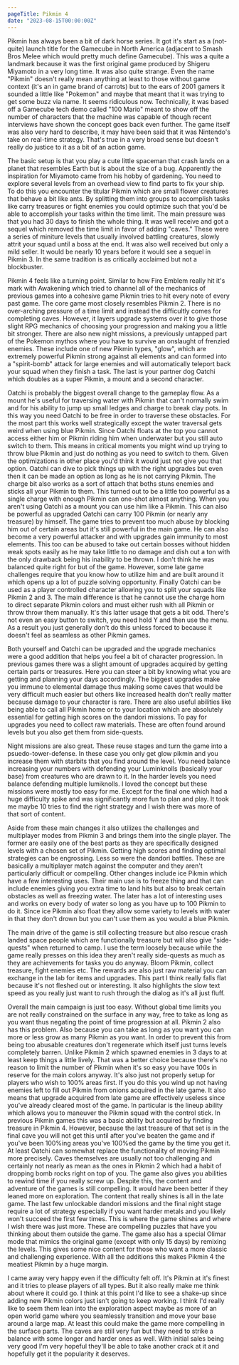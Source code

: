 ```yaml
---
pageTitle: Pikmin 4
date: "2023-08-15T00:00:00Z"
---
```


Pikmin has always been a bit of dark horse series.  It got it's start as a (not-quite) launch title for the Gamecube in North America (adjacent to Smash Bros Melee which would pretty much define Gamecube).  This was a quite a landmark because it was the first original game produced by Shigeru Miyamoto in a very long time.  It was also quite strange.  Even the name "Pikmin" doesn't really mean anything at least to those without game context (it's an in game brand of carrots) but to the ears of 2001 gamers it sounded a little like "Pokemon" and maybe that meant that it was trying to get some buzz via name.  It seems ridiculous now.  Technically, it was based off a Gamecube tech demo called "100 Mario" meant to show off the number of characters that the machine was capable of though recent interviews have shown the concept goes back even further.  The game itself was also very hard to describe, it may have been said that it was Nintendo's take on real-time strategy.  That's true in a very broad sense but doesn't really do justice to it as a bit of an action game.

The basic setup is that you play a cute little spaceman that crash lands on a planet that resembles Earth but is about the size of a bug.  Apparently the inspiration for Miyamoto came from his hobby of gardening.  You need to explore several levels from an overhead view to find parts to fix your ship.  To do this you encounter the titular Pikmin which are small flower creatures that behave a bit like ants.  By splitting them into groups to accomplish tasks like carry treasures or fight enemies you could optimize such that you'd be able to accomplish your tasks within the time limit. The main pressure was that you had 30 days to finish the whole thing.  It was well receive and got a sequel which removed the time limit in favor of adding "caves."  These were a series of miniture levels that usually involved battling creatures, slowly attrit your squad until a boss at the end.  It was also well received but only a mild seller.  It would be nearly 10 years before it would see a sequel in Pikmin 3.  In the same tradition is as critically acclaimed but not a blockbuster.

Pikmin 4 feels like a turning point.  Similar to how Fire Emblem really hit it's mark with Awakening which tried to channel all of the mechanics of previous games into a cohesive game Pikmin tries to hit every note of every past game.  The core game most closely resembles Pikmin 2.  There is no over-arching pressure of a time limit and instead the difficultly comes for completing caves.  However, it layers upgrade systems over it to give those slight RPG mechanics of choosing your progression and making you a little bit stronger. There are also new night missions, a previously untapped part of the Pokemon mythos where you have to survive an onslaught of frenzied enemies.  These include one of new Pikmin types, "glow", which are extremely powerful Pikmin strong against all elements and can formed into a "spirit-bomb" attack for large enemies and will automatically teleport back your squad when they finish a task.  The last is your partner dog Oatchi which doubles as a super Pikmin, a mount and a second character.

Oatchi is probably the biggest overall change to the gameplay flow.  As a mount he's useful for traversing water with Pikmin that can't normally swim and for his ability to jump up small ledges and charge to break clay pots.  In this way you need Oatchi to be free in order to traverse these obstacles.  For the most part this works well strategically except the water traversal gets weird when using blue Pikmin.  Since Oatchi floats at the top you cannot access either him or Pikmin riding him when underwater but you still auto switch to them.  This means in critical moments you might wind up trying to throw blue Pikmin and just do nothing as you need to switch to them.  Given the optimizations in other place you'd think it would just not give you that option.  Oatchi can dive to pick things up with the right upgrades but even then it can be made an option as long as he is not carrying Pikmin.  The charge bit also works as a sort of attach that boths stuns enemies and sticks all your Pikmin to them.  This turned out to be a little too powerful as a single charge with enough Pikmin can one-shot almost anything.  When you aren't using Oatchi as a mount you can use him like a Pikmin.  This can also be powerful as upgraded Oatchi can carry 100 Pikmin (or nearly any treasure) by himself.  The game tries to prevent too much abuse by blocking him out of certain areas but it's still powerful in the main game.  He can also become a very powerful attacker and with upgrades gain immunity to most elements.  This too can be abused to take out certain bosses without hidden weak spots easily as he may take little to no damage and dish out a ton with the only drawback being his inability to be thrown.  I don't think he was balanced quite right for but of the game. However, some late game challenges require that you know how to utilize him and are built around it which opens up a lot of puzzle solving opportunity.  Finally Oatchi can be used as a player controlled character allowing you to split your squads like Pikmin 2 and 3.  The main difference is that he cannot use the charge horn to direct separate Pikmin colors and must either rush with all Pikmin or throw throw them manually. It's this latter usage that gets a bit odd.  There's not even an easy button to switch, you need hold Y and then use the menu.  As a result you just generally don't do this unless forced to because it doesn't feel as seamless as other Pikmin games.

Both yourself and Oatchi can be upgraded and the upgrade mechanics were a good addition that helps you feel a bit of character progression.  In previous games there was a slight amount of upgrades acquired by getting certain parts or treasures.  Here you can steer a bit by knowing what you are getting and planning your days accordingly.  The biggest upgrades make you immune to elemental damage thus making some caves that would be very difficult much easier but others like increased health don't really matter because damage to your character is rare.  There are also useful abilities like being able to call all Pikmin home or to your location which are absolutely essential for getting high scores on the dandori missions.  To pay for upgrades you need to collect raw materials.  These are often found around levels but you also get them from side-quests.

Night missions are also great.  These reuse stages and turn the game into a psuedo-tower-defense.  In these case you only get glow pikmin and you increase them with starbits that you find around the level.  You need balance increasing your numbers with defending your Luminknolls (basically your base) from creatures who are drawn to it.  In the harder levels you need balance defending multiple lumiknolls.  I loved the concept but these missions were mostly too easy for me.  Except for the final one which had a huge difficulty spike and was significantly more fun to plan and play.  It took me maybe 10 tries to find the right strategy and I wish there was more of that sort of content.

Aside from these main changes it also utilizes the challenges and multiplayer modes from Pikmin 3 and brings them into the single player.  The former are easily one of the best parts as they are specifically designed levels with a chosen set of Pikmin.  Getting high scores and finding optimal strategies can be engrossing.  Less so were the dandori battles.  These are basically a multiplayer match against the computer and they aren't particularly difficult or compelling.  Other changes include ice Pikmin which have a few interesting uses.  Their main use is to freeze thing and that can include enemies giving you extra time to land hits but also to break certain obstacles as well as freezing water.  The later has a lot of interesting uses and works on every body of water so long as you have up to 100 Pikmin to do it.  Since ice Pikmin also float they allow some variety to levels with water in that they don't drown but you can't use them as you would a blue Pikmin.

The main drive of the game is still collecting treasure but also rescue crash landed space people which are functionally treasure but will also give "side-quests" when returned to camp.  I use the term loosely because while the game really presses on this idea they aren't really side-quests as much as they are achievements for tasks you do anyway.  Bloom Pikmin, collect treasure, fight enemies etc.  The rewards are also just raw material you can exchange in the lab for items and upgrades.  This part I think really falls flat because it's not fleshed out or interesting.  It also highlights the slow text speed as you really just want to rush through the dialog as it's all just fluff.  

Overall the main campaign is just too easy.  Without global time limits you are not really constrained on the surface in any way, free to take as long as you want thus negating the point of time progression at all.  Pikmin 2 also has this problem.  Also because you can take as long as you want you can more or less grow as many Pikmin as you want.  In order to prevent this from being too abusable creatures don't regenerate which itself just turns levels completely barren.  Unlike Pikmin 2 which spawned enemies in 3 days to at least keep things a little lively.  That was a better choice because there's no reason to limit the number of Pikmin when it's so easy you have 100s in reserve for the main colors anyway.  It's also just not properly setup for players who wish to 100% areas first.  If you do this you wind up not having enemies left to fill out Pikmin from onions acquired in the late game.  It also means that upgrade acquired from late game are effectively useless since you've already cleared most of the game.  In particular is the lineup ability which allows you to maneuver the Pikmin squad with the control stick. In previous Pikmin games this was a basic ability but acquired by finding treasure in Pikmin 4.  However, because the last treasure of that set is in the final cave you will not get this until after you've beaten the game and if you've been 100%ing areas you've 100%ed the game by the time you get it.  At least Oatchi can somewhat replace the functionality of moving Pikmin more precisely.  Caves themselves are usually not too challenging and certainly not nearly as mean as the ones in Pikmin 2 which had a habit of dropping bomb rocks right on top of you.  The game also gives you abilities to rewind time if you really screw up.  Despite this, the content and adventure of the games is still compelling.  It would have been better if they leaned more on exploration.  The content that really shines is all in the late game.  The last few unlockable dandori missions and the final night stage require a lot of strategy especially if you want harder metals and you likely won't succeed the first few times.  This is where the game shines and where I wish there was just more.  These are compelling puzzles that have you thinking about them outside the game.  The game also has a special Olimar mode that mimics the original game (except with only 15 days) by remixing the levels.  This gives some nice content for those who want a more classic and challenging experience.  With all the additions this makes Pikmin 4 the meatiest Pikmin by a huge margin.

I came away very happy even if the difficulty felt off.  It's Pikmin at it's finest and it tries to please players of all types.  But it also really make me think about where it could go.  I think at this point I'd like to see a shake-up since adding new Pikmin colors just isn't going to keep working.  I think I'd really like to seem them lean into the exploration aspect maybe as more of an open world game where you seamlessly transition and move your base around a large map.  At least this could make the game more compelling in the surface parts.  The caves are still very fun but they need to strike a balance with some longer and harder ones as well.  With initial sales being very good I'm very hopeful they'll be able to take another crack at it and hopefully get it the popularity it deserves.